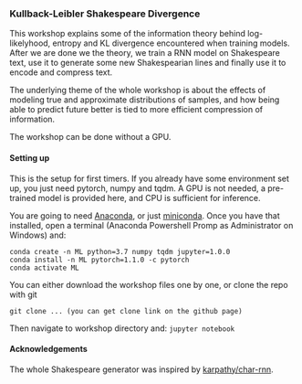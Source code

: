 ### Kullback-Leibler Shakespeare Divergence

This workshop explains some of the information theory behind log-likelyhood, entropy and KL divergence encountered when training models. After we are done we the theory, we train a RNN model on Shakespeare text, use it to generate some new Shakespearian lines and finally use it to encode and compress text.

The underlying theme of the whole workshop is about the effects of modeling true and approximate distributions of samples, and how being able to predict future better is tied to more efficient compression of information.

The workshop can be done without a GPU.

#### Setting up

This is the setup for first timers. If you already have some environment set up, you just need pytorch, numpy and tqdm.
A GPU is not needed, a pre-trained model is provided here, and CPU is sufficient for inference.

You are going to need [Anaconda](https://www.anaconda.com/distribution/), or just [miniconda](https://docs.conda.io/en/latest/miniconda.html).
Once you have that installed, open a terminal (Anaconda Powershell Promp as Administrator on Windows) and:
```shell
conda create -n ML python=3.7 numpy tqdm jupyter=1.0.0
conda install -n ML pytorch=1.1.0 -c pytorch
conda activate ML
```
You can either download the workshop files one by one, or clone the repo with git
```conda install git
git clone ... (you can get clone link on the github page)
```

Then navigate to workshop directory and:
```jupyter notebook```

#### Acknowledgements

The whole Shakespeare generator was inspired by [karpathy/char-rnn](https://github.com/karpathy/char-rnn).